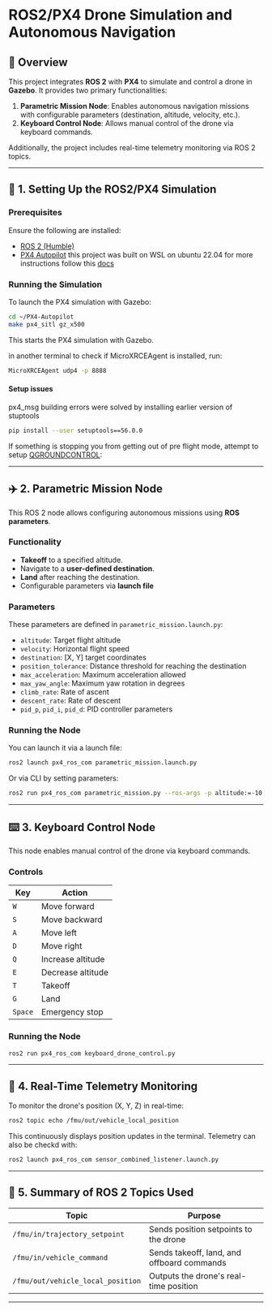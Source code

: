 # ROS2/PX4 Drone Simulation and Autonomous Navigation

## 📌 Overview

This project integrates **ROS 2** with **PX4** to simulate and control a drone in **Gazebo**. It provides two primary functionalities:

1. **Parametric Mission Node**: Enables autonomous navigation missions with configurable parameters (destination, altitude, velocity, etc.).
2. **Keyboard Control Node**: Allows manual control of the drone via keyboard commands.

Additionally, the project includes real-time telemetry monitoring via ROS 2 topics.

---

## 🚀 1. Setting Up the ROS2/PX4 Simulation

### **Prerequisites**

Ensure the following are installed:

- [ROS 2 (Humble)](https://docs.px4.io/main/en/ros2/user_guide.html#install-ros-2)
- [PX4 Autopilot](https://docs.px4.io/main/en/ros2/user_guide.html#install-px4)
this project was built on WSL on ubuntu 22.04 for more instructions follow this [docs](https://docs.px4.io/main/en/dev_setup/dev_env_windows_wsl.html#opening-a-wsl-shell)

### **Running the Simulation**

To launch the PX4 simulation with Gazebo:

```bash
cd ~/PX4-Autopilot
make px4_sitl gz_x500
```

This starts the PX4 simulation with Gazebo.

in another terminal to check if MicroXRCEAgent is installed, run: 
```bash
MicroXRCEAgent udp4 -p 8888
```
#### **Setup issues**
px4_msg building errors were solved by installing earlier version of stuptools
```bash
pip install --user setuptools==56.0.0
```
If something is stopping you from getting out of pre flight mode, attempt to setup [QGROUNDCONTROL](https://docs.px4.io/main/en/advanced_config/ethernet_setup.html#qgroundcontrol-setup-example):

---

## ✈️ 2. Parametric Mission Node

This ROS 2 node allows configuring autonomous missions using **ROS parameters**.

### **Functionality**

- **Takeoff** to a specified altitude.
- Navigate to a **user-defined destination**.
- **Land** after reaching the destination.
- Configurable parameters via **launch file**

### **Parameters**

These parameters are defined in `parametric_mission.launch.py`:

- `altitude`: Target flight altitude
- `velocity`: Horizontal flight speed
- `destination`: [X, Y] target coordinates
- `position_tolerance`: Distance threshold for reaching the destination
- `max_acceleration`: Maximum acceleration allowed
- `max_yaw_angle`: Maximum yaw rotation in degrees
- `climb_rate`: Rate of ascent
- `descent_rate`: Rate of descent
- `pid_p`, `pid_i`, `pid_d`: PID controller parameters

### **Running the Node**

You can launch it via a launch file:

```bash
ros2 launch px4_ros_com parametric_mission.launch.py
```

Or via CLI by setting parameters:

```bash
ros2 run px4_ros_com parametric_mission.py --ros-args -p altitude:=-10.0 -p velocity:=3.0 -p destination:="[20.0, 15.0]"
```

---

## ⌨️ 3. Keyboard Control Node

This node enables manual control of the drone via keyboard commands.

### **Controls**

| Key     | Action            |
| ------- | ----------------- |
| `W`     | Move forward      |
| `S`     | Move backward     |
| `A`     | Move left         |
| `D`     | Move right        |
| `Q`     | Increase altitude |
| `E`     | Decrease altitude |
| `T`     | Takeoff           |
| `G`     | Land              |
| `Space` | Emergency stop    |

### **Running the Node**

```bash
ros2 run px4_ros_com keyboard_drone_control.py
```
---

## 📡 4. Real-Time Telemetry Monitoring

To monitor the drone's position (X, Y, Z) in real-time:

```bash
ros2 topic echo /fmu/out/vehicle_local_position
```
This continuously displays position updates in the terminal.
Telemetry can also be checkd with:
```bash
ros2 launch px4_ros_com sensor_combined_listener.launch.py
```

---

## 📜 5. Summary of ROS 2 Topics Used

| Topic                             | Purpose                                    |
| --------------------------------- | ------------------------------------------ |
| `/fmu/in/trajectory_setpoint`     | Sends position setpoints to the drone      |
| `/fmu/in/vehicle_command`         | Sends takeoff, land, and offboard commands |
| `/fmu/out/vehicle_local_position` | Outputs the drone's real-time position     |

---
